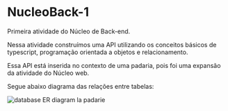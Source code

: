 # NucleoBack-1

Primeira atividade do Núcleo de Back-end.

Nessa atividade construímos uma API utilizando os conceitos básicos de typescript, programação orientada a objetos e relacionamento. 

Essa API está inserida no contexto de uma padaria, pois foi uma expansão da atividade do Núcleo web.  

Segue abaixo diagrama das relações entre tabelas:

![database ER diagram la padarie](https://user-images.githubusercontent.com/107435058/181671231-4e808315-2847-4b2a-8486-44bcfc6c6f79.png)
